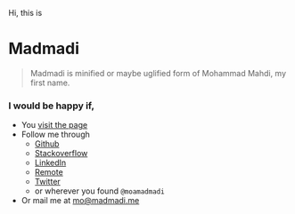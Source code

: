 Hi, this is

# Madmadi
> Madmadi is minified or maybe uglified form of Mohammad Mahdi, my first name.

### I would be happy if,
- You [visit the page](https://moa.madmadi.me)
- Follow me through
   - [Github](https://github.com/moamadmadi)
   - [Stackoverflow](https://stackoverflow.com/users/9167116/madmadi)
   - [LinkedIn](https://linkedin.com/in/moamadmadi)
   - [Remote](https://remote.com/moamadmadi)
   - [Twitter](https://twitter.com/moamadmadi)
   - or wherever you found `@moamadmadi`
- Or mail me at [mo@madmadi.me](mailto:mo@madmadi.me)